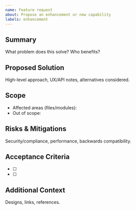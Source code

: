 ```yaml
---
name: Feature request
about: Propose an enhancement or new capability
labels: enhancement
---
```


## Summary
What problem does this solve? Who benefits?

## Proposed Solution
High-level approach, UX/API notes, alternatives considered.

## Scope
- Affected areas (files/modules):
- Out of scope:

## Risks & Mitigations
Security/compliance, performance, backwards compatibility.

## Acceptance Criteria
- [ ] 
- [ ] 

## Additional Context
Designs, links, references.
